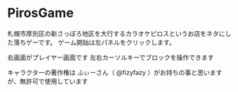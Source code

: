 # PirosGame

札幌市厚別区の新さっぽろ地区を大行するカラオケピロスというお店をネタにした落ちゲーです。
ゲーム開始は左パネルをクリックします。

右画面がプレイヤー画面です
左右カーソルキーでブロックを操作できます

キャラクターの著作権は ふぃーさん（ @fizyfazy ）がお持ちの事と思いますが、無許可で使用しています
